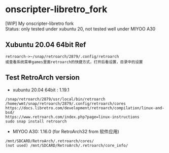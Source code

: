 # onscripter-libretro_fork
[WIP] My onscripter-libretro fork  
Status: only tested under xubuntu 20, not tested well under MIYOO A30  

## Xubuntu 20.04 64bit Ref  
```
retroarch->~/snap/retroarch/2879/.config/retroarch
或查看系统菜单games里面retroarch的快捷方式，打开后看设置，目录中的设置
```

## Test RetroArch version  
* xubuntu 20.04 64bit : 1.19.1  
```
/snap/retroarch/2879/usr/local/bin/retroarch  
/home/wmt/snap/retroarch/2879/.config/retroarch/cores  
https://docs.libretro.com/development/retroarch/compilation/linux-and-bsd/  
https://www.retroarch.com/index.php?page=linux-instructions  
sudo snap install retroarch  
```

* MIYOO A30: 1.16.0 (for RetroArch32 from 软件应用)    
```
/mnt/SDCARD/RetroArch/.retroarch/cores/  
(not used) /mnt/SDCARD/RetroArch/.retroarch/core_info/  
```
